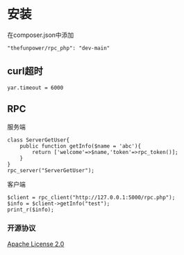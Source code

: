 # 安装

在composer.json中添加
~~~
"thefunpower/rpc_php": "dev-main" 
~~~

## curl超时
~~~
yar.timeout = 6000
~~~

## RPC

服务端
~~~
class ServerGetUser{
    public function getInfo($name = 'abc'){
        return ['welcome'=>$name,'token'=>rpc_token()];
    }
}
rpc_server("ServerGetUser");
~~~

客户端
~~~
$client = rpc_client("http://127.0.0.1:5000/rpc.php");
$info = $client->getInfo("test");
print_r($info);
~~~ 
 



### 开源协议 

[Apache License 2.0](LICENSE)